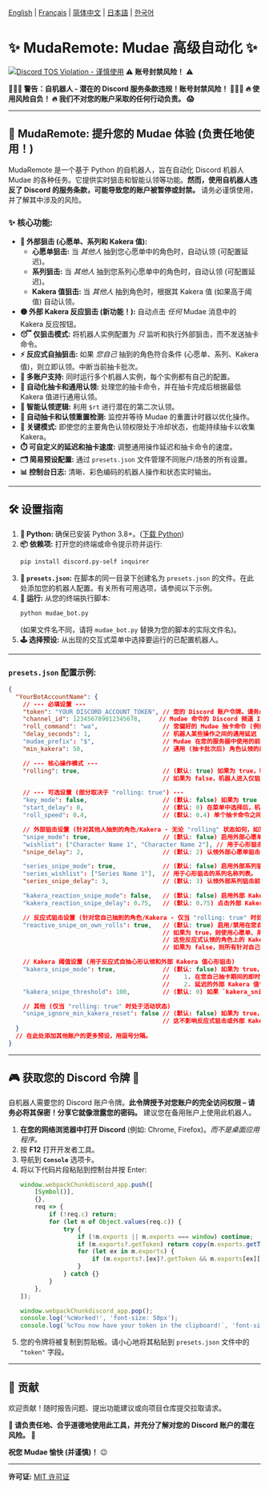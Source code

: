 [English](README.md) | [Français](README.fr.md) | [简体中文](README.zh-CN.md) | [日本語](README.ja.md) | [한국어](README.ko.md)

# ✨ MudaRemote: Mudae 高级自动化 ✨

[![Discord TOS Violation - **谨慎使用**](https://img.shields.io/badge/Discord%20TOS-VIOLATION-red)](https://discord.com/terms) ⚠️ **账号封禁风险！** ⚠️

**🛑🛑🛑 警告：自机器人 - 潜在的 Discord 服务条款违规！账号封禁风险！ 🛑🛑🛑**
**🔥 使用风险自负！ 🔥 我们不对您的账户采取的任何行动负责。 😱**

---

## 🚀 MudaRemote: 提升您的 Mudae 体验 (负责任地使用！)

MudaRemote 是一个基于 Python 的自机器人，旨在自动化 Discord 机器人 Mudae 的各种任务。它提供实时狙击和智能认领等功能。**然而，使用自机器人违反了 Discord 的服务条款，可能导致您的账户被暂停或封禁。** 请务必谨慎使用，并了解其中涉及的风险。

### ✨ 核心功能:

*   **🎯 外部狙击 (心愿单、系列和 Kakera 值):**
    *   **心愿单狙击:** 当 *其他人* 抽到您心愿单中的角色时，自动认领 (可配置延迟)。
    *   **系列狙击:** 当 *其他人* 抽到您系列心愿单中的角色时，自动认领 (可配置延迟)。
    *   **Kakera 值狙击:** 当 *其他人* 抽到角色时，根据其 Kakera 值 (如果高于阈值) 自动认领。
*   **🟡 外部 Kakera 反应狙击 (新功能！):** 自动点击 *任何* Mudae 消息中的 Kakera 反应按钮。
*   **😴 仅狙击模式:** 将机器人实例配置为 *只* 监听和执行外部狙击，而不发送抽卡命令。
*   **⚡ 反应式自抽狙击:** 如果 *您自己* 抽到的角色符合条件 (心愿单、系列、Kakera 值)，则立即认领。中断当前抽卡批次。
*   **👯 多账户支持:** 同时运行多个机器人实例，每个实例都有自己的配置。
*   **🤖 自动化抽卡和通用认领:** 处理您的抽卡命令，并在抽卡完成后根据最低 Kakera 值进行通用认领。
*   **🥇 智能认领逻辑:** 利用 `$rt` 进行潜在的第二次认领。
*   **🔄 自动抽卡和认领重置检测:** 监控并等待 Mudae 的重置计时器以优化操作。
*   **🔑 关键模式:** 即使您的主要角色认领权限处于冷却状态，也能持续抽卡以收集 Kakera。
*   **⏱️ 可自定义的延迟和抽卡速度:** 调整通用操作延迟和抽卡命令的速度。
*   **🗂️ 简易预设配置:** 通过 `presets.json` 文件管理不同账户/场景的所有设置。
*   **📊 控制台日志:** 清晰、彩色编码的机器人操作和状态实时输出。

---

## 🛠️ 设置指南

1.  **🐍 Python:** 确保已安装 Python 3.8+。([下载 Python](https://www.python.org/downloads/))
2.  **📦 依赖项:** 打开您的终端或命令提示符并运行:
    ```bash
    pip install discord.py-self inquirer
    ```
3.  **📝 `presets.json`:** 在脚本的同一目录下创建名为 `presets.json` 的文件。在此处添加您的机器人配置。有关所有可用选项，请参阅以下示例。
4.  **🚀 运行:** 从您的终端执行脚本:
    ```bash
    python mudae_bot.py
    ```
    (如果文件名不同，请将 `mudae_bot.py` 替换为您的脚本的实际文件名)。
5.  **🕹️ 选择预设:** 从出现的交互式菜单中选择要运行的已配置机器人。

---

### `presets.json` 配置示例:

```json
{
  "YourBotAccountName": {
    // --- 必填设置 ---
    "token": "YOUR_DISCORD_ACCOUNT_TOKEN", // 您的 Discord 账户令牌。请务必保密！
    "channel_id": 123456789012345678,     // Mudae 命令的 Discord 频道 ID。
    "roll_command": "wa",                  // 您偏好的 Mudae 抽卡命令 (例如: wa, hg, w, ma)。仅当 "rolling" 为 true 时使用。
    "delay_seconds": 1,                    // 机器人某些操作之间的通用延迟 (秒) (例如: $tu 解析前)。仅当 "rolling" 为 true 时使用。
    "mudae_prefix": "$",                   // Mudae 在您的服务器中使用的前缀 (通常是 "$")。
    "min_kakera": 50,                      // 通用 (抽卡批次后) 角色认领的最低 Kakera 值。仅当 "rolling" 为 true 时使用。

    // --- 核心操作模式 ---
    "rolling": true,                       // (默认: true) 如果为 true，机器人执行抽卡、认领、$tu 检查等操作。
                                           // 如果为 false，机器人进入仅狙击模式: 不抽卡，不进行 $tu 检查，只监听外部狙击。

    // --- 可选设置 (部分取决于 "rolling: true") ---
    "key_mode": false,                     // (默认: false) 如果为 true 且 "rolling" 为 true，即使没有角色认领权限，也会为收集 Kakera 而抽卡。
    "start_delay": 0,                      // (默认: 0) 在菜单中选择后，机器人启动前的延迟 (秒)。
    "roll_speed": 0.4,                     // (默认: 0.4) 单个抽卡命令之间的延迟 (秒)。仅当 "rolling" 为 true 时使用。

    // 外部狙击设置 (针对其他人抽到的角色/Kakera - 无论 "rolling" 状态如何，如果配置，始终处于活动状态)
    "snipe_mode": true,                    // (默认: false) 启用外部心愿单狙击 (心形认领)。
    "wishlist": ["Character Name 1", "Character Name 2"], // 用于心形狙击的角色名称列表。
    "snipe_delay": 2,                      // (默认: 2) 认领外部心愿单狙击和外部 Kakera 值狙击前的延迟 (秒)。

    "series_snipe_mode": true,             // (默认: false) 启用外部系列狙击 (心形认领)。
    "series_wishlist": ["Series Name 1"],  // 用于心形狙击的系列名称列表。
    "series_snipe_delay": 3,               // (默认: 3) 认领外部系列狙击前的延迟 (秒)。

    "kakera_reaction_snipe_mode": false,   // (默认: false) 启用外部 Kakera 反应狙击 (点击 Kakera 按钮)。
    "kakera_reaction_snipe_delay": 0.75,   // (默认: 0.75) 点击外部 Kakera 反应前的延迟 (秒)。

    // 反应式狙击设置 (针对您自己抽到的角色/Kakera - 仅当 "rolling: true" 时处于活动状态)
    "reactive_snipe_on_own_rolls": true,   // (默认: true) 启用/禁用在您自己抽卡期间的即时反应式心形认领和 Kakera 点击。
                                           // 如果为 true，则使用心愿单、系列心愿单和 kakera_snipe_threshold (如果 kakera_snipe_mode 为 true) 作为心形认领的标准。
                                           // 这些反应式认领的角色上的 Kakera 也会被点击。
                                           // 如果为 false，则所有针对自己抽卡的认领/Kakera 点击都在抽卡批次完成后发生。

    // Kakera 阈值设置 (用于反应式自抽心形认领和外部 Kakera 值心形狙击)
    "kakera_snipe_mode": true,             // (默认: false) 如果为 true，则启用 `kakera_snipe_threshold` 作为心形认领的标准，适用于:
                                           //    1. 在您自己抽卡期间的即时反应式心形认领 (如果 "rolling" 和 reactive_snipe_on_own_rolls 都为 true)。
                                           //    2. 延迟的外部 Kakera 值专属心形狙击 (使用 `snipe_delay`)。
    "kakera_snipe_threshold": 100,         // (默认: 0) 如果 `kakera_snipe_mode` 为 true，触发上述心形认领的最低 Kakera 值。

    // 其他 (仅当 "rolling: true" 时处于活动状态)
    "snipe_ignore_min_kakera_reset": false // (默认: false) 如果为 true，对于抽卡后的通用认领，如果您的认领重置时间少于 1 小时，则 min_kakera 实际上为 0。
                                           // 这不影响反应式狙击或外部 Kakera 值狙击阈值。
  }
  // 在此处添加其他账户的更多预设，用逗号分隔。
}
```

---

## 🎮 获取您的 Discord 令牌 🔑

自机器人需要您的 Discord 账户令牌。**此令牌授予对您账户的完全访问权限 – 请务必将其保密！分享它就像泄露您的密码。** 建议您在备用账户上使用此机器人。

1.  **在您的网络浏览器中打开 Discord** (例如: Chrome, Firefox)。*而不是桌面应用程序。*
2.  按 **F12** 打开开发者工具。
3.  导航到 **`Console`** 选项卡。
4.  将以下代码片段粘贴到控制台并按 Enter:
    ```javascript
    window.webpackChunkdiscord_app.push([
    	[Symbol()],
    	{},
    	req => {
    		if (!req.c) return;
    		for (let m of Object.values(req.c)) {
    			try {
    				if (!m.exports || m.exports === window) continue;
    				if (m.exports?.getToken) return copy(m.exports.getToken());
    				for (let ex in m.exports) {
    					if (m.exports?.[ex]?.getToken && m.exports[ex][Symbol.toStringTag] !== 'IntlMessagesProxy') return copy(m.exports[ex].getToken());
    				}
    			} catch {}
    		}
    	},
    ]);

    window.webpackChunkdiscord_app.pop();
    console.log('%cWorked!', 'font-size: 50px');
    console.log(`%cYou now have your token in the clipboard!`, 'font-size: 16px');
    ```
5.  您的令牌将被复制到剪贴板。请小心地将其粘贴到 `presets.json` 文件中的 `"token"` 字段。

---

## 🤝 贡献

欢迎贡献！随时报告问题、提出功能建议或向项目仓库提交拉取请求。

**🙏 请负责任地、合乎道德地使用此工具，并充分了解对您的 Discord 账户的潜在风险。 🙏**

**祝您 Mudae 愉快 (并谨慎)！** 😉

---
**许可证:** [MIT 许可证](LICENSE)
